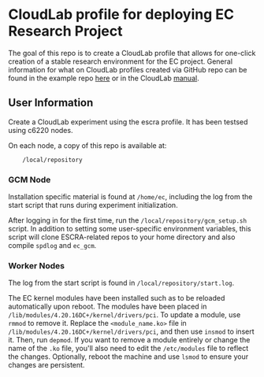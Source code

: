 # CloudLab profile for deploying EC Research Project

The goal of this repo is to create a CloudLab profile that allows for one-click creation of a stable research environment for the EC project. General information for what on CloudLab profiles created via GitHub repo can be found in the example repo [here](https://github.com/emulab/my-profile) or in the CloudLab [manual](https://docs.cloudlab.us/cloudlab-manual.html).

## User Information

Create a CloudLab experiment using the escra profile. It has been testsed using c6220 nodes.

On each node, a copy of this repo is available at:
```
    /local/repository
```

### GCM Node

Installation specific material is found at ```/home/ec```, including the log from the start script that runs during experiment initialization.

After logging in for the first time, run the ```/local/repository/gcm_setup.sh``` script. In addition to setting some user-specific environment variables, this script will clone ESCRA-related repos to your home directory and also compile ```spdlog``` and ```ec_gcm```.  

### Worker Nodes

The log from the start script is found in ```/local/repository/start.log```.

The EC kernel modules have been installed such as to be reloaded automatically upon reboot. The modules have been placed in ```/lib/modules/4.20.16DC+/kernel/drivers/pci```. To update a module, use ```rmmod``` to remove it. Replace the ```<module_name.ko>``` file in ```/lib/modules/4.20.16DC+/kernel/drivers/pci```, and then use ```insmod``` to insert it. Then, run ```depmod```. If you want to remove a module entirely or change the name of the ```.ko``` file, you'll also need to edit the ```/etc/modules``` file to reflect the changes. Optionally, reboot the machine and use ```lsmod``` to ensure your changes are persistent.
